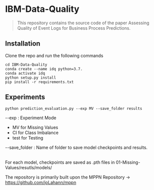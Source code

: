 # IBM-Data-Quality

> This repository contains the source code of the paper Assessing Quality of Event Logs for Business Process Predictions.


## Installation

Clone the repo and run the following commands
```
cd IBM-Data-Quality
conda create --name idq python=3.7.
conda activate idq
python setup.py install
pip install -r requirements.txt
```

## Experiments

```
python prediction_evaluation.py --exp MV --save_folder results
```

--exp : Experiment Mode
- MV for Missing Values
- CI for Class Imbalance
- test for Testing

--save_folder : Name of folder to save model checkpoints and results.<br><br>

For each model, checkpoints are saved as .pth files in 01-Missing-Values/resutls/models/

The repository is primarily built upon the MPPN Repository -> https://github.com/joLahann/mppn
